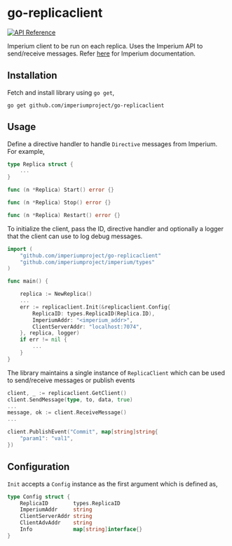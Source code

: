 # go-replicaclient

[![API Reference](https://img.shields.io/badge/api-reference-blue.svg)](https://ds-test-framework.github.io/docs/framework/api.html)

Imperium client to be run on each replica. Uses the Imperium API to send/receive messages. Refer [here](https://ds-test-framework.github.io/) for Imperium documentation.

## Installation

Fetch and install library using `go get`,
```
go get github.com/imperiumproject/go-replicaclient
```

## Usage

Define a directive handler to handle `Directive` messages from Imperium. For example,

```go
type Replica struct {
    ...
}

func (n *Replica) Start() error {}

func (n *Replica) Stop() error {}

func (n *Replica) Restart() error {}
```

To initialize the client, pass the ID, directive handler and optionally a logger that the client can use to log debug messages.

```go
import (
    "github.com/imperiumproject/go-replicaclient"
    "github.com/imperiumproject/imperium/types"
)

func main() {

    replica := NewReplica()
    ...
    err := replicaclient.Init(&replicaclient.Config{
        ReplicaID: types.ReplicaID(Replica.ID),
        ImperiumAddr: "<imperium_addr>",
        ClientServerAddr: "localhost:7074",
    }, replica, logger)
    if err != nil {
        ...
    }
}
```

The library maintains a single instance of `ReplicaClient` which can be used to send/receive messages or publish events

```go
client, _ := replicaclient.GetClient()
client.SendMessage(type, to, data, true)
...
message, ok := client.ReceiveMessage()
...

client.PublishEvent("Commit", map[string]string{
    "param1": "val1",
})

```

## Configuration

`Init` accepts a `Config` instance as the first argument which is defined as,

```go
type Config struct {
    ReplicaID        types.ReplicaID
    ImperiumAddr     string
    ClientServerAddr string
    ClientAdvAddr    string
    Info             map[string]interface{}
}
```
